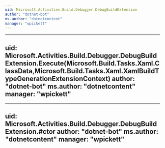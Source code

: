 ```yaml
---
uid: Microsoft.Activities.Build.Debugger.DebugBuildExtension
author: "dotnet-bot"
ms.author: "dotnetcontent"
manager: "wpickett"
---
```


---
uid: Microsoft.Activities.Build.Debugger.DebugBuildExtension.Execute(Microsoft.Build.Tasks.Xaml.ClassData,Microsoft.Build.Tasks.Xaml.XamlBuildTypeGenerationExtensionContext)
author: "dotnet-bot"
ms.author: "dotnetcontent"
manager: "wpickett"
---

---
uid: Microsoft.Activities.Build.Debugger.DebugBuildExtension.#ctor
author: "dotnet-bot"
ms.author: "dotnetcontent"
manager: "wpickett"
---
